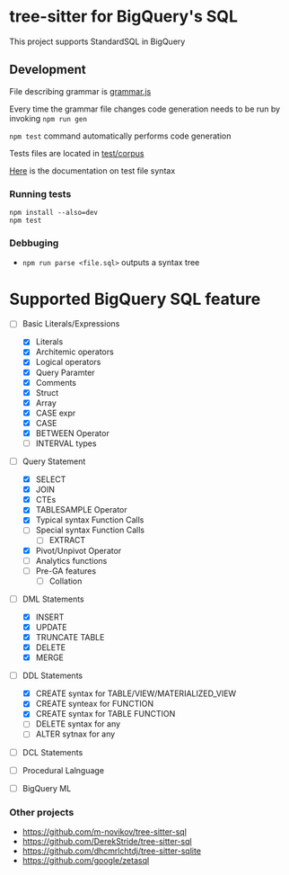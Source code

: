 # tree-sitter for BigQuery's SQL

This project supports StandardSQL in BigQuery

## Development

File describing grammar is [grammar.js](./grammar.js)

Every time the grammar file changes code generation needs to be run by invoking `npm run gen`

`npm test` command automatically performs code generation

Tests files are located in [test/corpus](./test/corpus)

[Here](https://tree-sitter.github.io/tree-sitter/creating-parsers#command-test) is the documentation on test file syntax

### Running tests

```
npm install --also=dev
npm test
```

### Debbuging

- `npm run parse <file.sql>` outputs a syntax tree

# Supported BigQuery SQL feature

- [ ] Basic Literals/Expressions

  - [x] Literals
  - [x] Architemic operators
  - [x] Logical operators
  - [x] Query Paramter
  - [x] Comments
  - [x] Struct
  - [x] Array
  - [x] CASE expr
  - [x] CASE
  - [x] BETWEEN Operator
  - [ ] INTERVAL types

- [ ] Query Statement

  - [x] SELECT
  - [x] JOIN
  - [x] CTEs
  - [x] TABLESAMPLE Operator
  - [x] Typical syntax Function Calls
  - [ ] Special syntax Function Calls
    - [ ] EXTRACT
  - [x] Pivot/Unpivot Operator
  - [ ] Analytics functions
  - [ ] Pre-GA features
    - [ ] Collation

- [ ] DML Statements

  - [x] INSERT
  - [x] UPDATE
  - [x] TRUNCATE TABLE
  - [x] DELETE
  - [x] MERGE

- [ ] DDL Statements

  - [x] CREATE syntax for TABLE/VIEW/MATERIALIZED_VIEW
  - [x] CREATE synteax for FUNCTION
  - [x] CREATE syntax for TABLE FUNCTION
  - [ ] DELETE syntax for any
  - [ ] ALTER sytnax for any

- [ ] DCL Statements
- [ ] Procedural Lalnguage
- [ ] BigQuery ML

### Other projects

- https://github.com/m-novikov/tree-sitter-sql
- https://github.com/DerekStride/tree-sitter-sql
- https://github.com/dhcmrlchtdj/tree-sitter-sqlite
- https://github.com/google/zetasql
